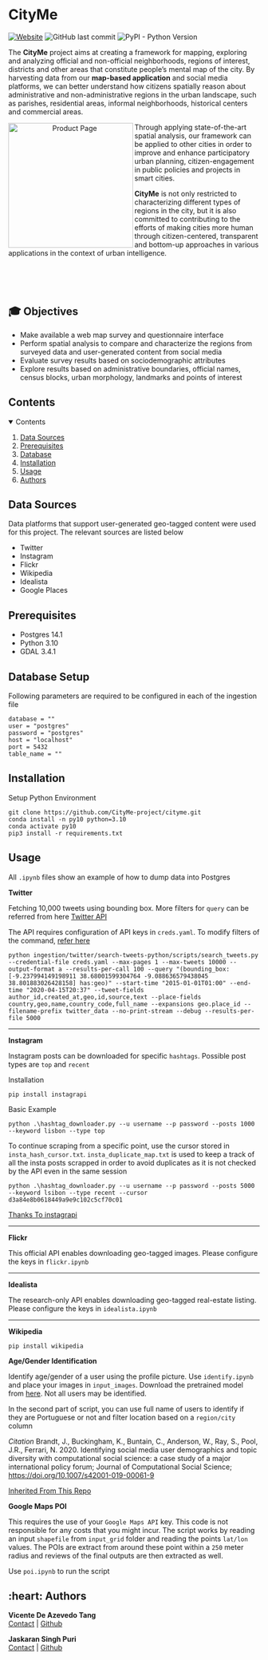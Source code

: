 # CityMe

<a href="https://cityme.novaims.unl.pt">![Website](https://img.shields.io/website?label=CityMe&style=for-the-badge&up_message=live&url=https%3A%2F%2Fcityme.novaims.unl.pt%2F)</a>
![GitHub last commit](https://img.shields.io/github/last-commit/CityMe-project/cityme?style=for-the-badge)
![PyPI - Python Version](https://img.shields.io/pypi/pyversions/instagrapi?style=for-the-badge)
    
The **CityMe** project aims at creating a framework for mapping, exploring and analyzing official and non-official neighborhoods, regions of interest, districts and other areas that constitute people’s mental map of the city. By harvesting data from our **map-based application** and social media platforms, we can better understand how citizens spatially reason about administrative and non-administrative regions in the urban landscape, such as parishes, residential areas, informal neighborhoods, historical centers and commercial areas.

<p align="center">
<img align="left" alt="Product Page" src="https://cityme.novaims.unl.pt/images/svg-map.svg" width="250">

<p>Through applying state-of-the-art spatial analysis, our framework can be applied to other cities in order to improve and enhance participatory urban planning, citizen-engagement in public policies and projects in smart cities.
    
**CityMe** is not only restricted to characterizing different types of regions in the city, but it is also committed to contributing to the efforts of making cities more human through citizen-centered, transparent and bottom-up approaches in various applications in the context of urban intelligence.</p>

</p>

\
&nbsp;
\
&nbsp;


## :mortar_board: Objectives

<ul>
    <li> Make available a web map survey and questionnaire interface
    <li> Perform spatial analysis to compare and characterize the regions from surveyed data and user-generated content from social media
    <li> Evaluate survey results based on sociodemographic attributes
    <li> Explore results based on administrative boundaries, official names, census blocks, urban morphology, landmarks and points of interest
</ul>

<!-- CONTENTS -->
<h2 id = "contents">Contents</h2>

<details open = "open">
  <summary>Contents</summary>
  <ol>
    <li><a href = "#data">Data Sources</a></li>
    <li><a href = "#pre">Prerequisites</a></li>
    <li><a href = "#db">Database</a></li>
    <li><a href = "#init">Installation</a></li>
    <li><a href = "#use">Usage</a></li>
    <li><a href = "#authors">Authors</a></li>
  </ol>
</details>

<h2 id = "data">Data Sources</h2>
Data platforms that support user-generated geo-tagged content were used for this project. The relevant sources are listed below

<ul>
  <li>Twitter</li>
  <li>Instagram</li>
  <li>Flickr</li>
  <li>Wikipedia</li>
  <li>Idealista</li>
  <li>Google Places</li>
</ul>

<h2 id = "pre">Prerequisites</h2>
<ul>
  <li>Postgres 14.1
  <li>Python 3.10
  <li>GDAL 3.4.1
</ul>

<h2 id = "db">Database Setup</h2>

Following parameters are required to be configured in each of the ingestion file
```
database = ""
user = "postgres"
password = "postgres"
host = "localhost"
port = 5432
table_name = ""
```

<h2 id = "init">Installation</h2>

Setup Python Environment
```
git clone https://github.com/CityMe-project/cityme.git
conda install -n py10 python=3.10
conda activate py10
pip3 install -r requirements.txt
```

<h2 id = "usage">Usage</h2>

All `.ipynb` files show an example of how to dump data into Postgres

<b>Twitter</b>

Fetching 10,000 tweets using bounding box. More filters for `query` can be referred from here [Twitter API](https://developer.twitter.com/apitools/api?endpoint=%2F2%2Ftweets%2Fsearch%2Fall&method=get)

The API requires configuration of API keys in `creds.yaml`. To modify filters of the command, [refer here](https://github.com/twitterdev/search-tweets-python/tree/v2)

```
python ingestion/twitter/search-tweets-python/scripts/search_tweets.py --credential-file creds.yaml --max-pages 1 --max-tweets 10000 --output-format a --results-per-call 100 --query "(bounding_box:[-9.237994149198911 38.68001599304764 -9.088636579438045 38.801883026428158] has:geo)" --start-time "2015-01-01T01:00" --end-time "2020-04-15T20:37" --tweet-fields author_id,created_at,geo,id,source,text --place-fields country,geo,name,country_code,full_name --expansions geo.place_id --filename-prefix twitter_data --no-print-stream --debug --results-per-file 5000
```

<hr />

<b>Instagram</b>

Instagram posts can be downloaded for specific `hashtags`. 
Possible post types are `top` and `recent`

Installation
```
pip install instagrapi
```

Basic Example
```
python .\hashtag_downloader.py --u username --p password --posts 1000 --keyword lisbon --type top

```

To continue scraping from a specific point, use the cursor stored in `insta_hash_cursor.txt`.
`insta_duplicate_map.txt` is used to keep a track of all the insta posts scrapped in order to avoid duplicates as it is not checked by the API even in the same session

```
python .\hashtag_downloader.py --u username --p password --posts 5000 --keyword lsibon --type recent --cursor d3a84e8b0618449a9e9c102c5cf70c01
```

[Thanks To instagrapi](https://github.com/adw0rd/instagrapi)

<hr />

<b>Flickr</b>

This official API enables downloading geo-tagged images. Please configure the keys in `flickr.ipynb`

<hr />

<b>Idealista</b>

The research-only API enables downloading geo-tagged real-estate listing. Please configure the keys in `idealista.ipynb`

<hr />

<b>Wikipedia</b>

```
pip install wikipedia
```

<b>Age/Gender Identification</b>

Identify age/gender of a user using the profile picture. Use `identify.ipynb` and place your images in `input_images`. Download the pretrained model from [here](https://github.com/yu4u/age-gender-estimation/releases/download/v0.5/weights.29-3.76_utk.hdf5). Not all users may be identified. 

In the second part of script, you can use full name of users to identify if they are Portuguese or not and filter location based on a `region/city` column

<i>Citation</i>
Brandt, J., Buckingham, K., Buntain, C., Anderson, W., Ray, S., Pool, J.R., Ferrari, N. 2020. Identifying social media user demographics and topic diversity with computational social science: a case study of a major international policy forum; Journal of Computational Social Science; https://doi.org/10.1007/s42001-019-00061-9  

[Inherited From This Repo](https://github.com/wri/demographic-identifier)

<b>Google Maps POI</b>

This requires the use of your `Google Maps API` key. This code is not responsible for any costs that you might incur. The script works by reading an input `shapefile` from `input_grid` folder and reading the points `lat/lon` values. The POIs are extract from around these point within a `250` meter radius and reviews of the final outputs are then extracted as well.

Use `poi.ipynb` to run the script

<h2 id = "authors"> :heart: Authors</h2>

<p>
  <b>Vicente De Azevedo Tang</b><br>
  <a href ="mailto:vtang@novaims.unl.pt">Contact</a> | <a href="https://github.com/vicetang" target="_blank">Github</a>
</p>

<p>
  <b>Jaskaran Singh Puri</b><br>
  <a href ="mailto:jpuri@novaims.unl.pt">Contact</a> | <a href="https://github.com/purijs" target="_blank">Github</a>
</p>
